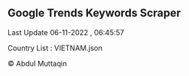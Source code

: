 

## Google Trends Keywords Scraper 
 
Last Update 06-11-2022 , 06:45:57

Country List :
VIETNAM.json



© Abdul Muttaqin 
